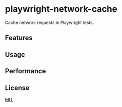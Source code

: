# playwright-network-cache
Cache network requests in Playwright tests.

## Features

## Usage

## Performance

## License
[MIT](https://github.com/vitalets/playwright-network-cache/blob/main/LICENSE)